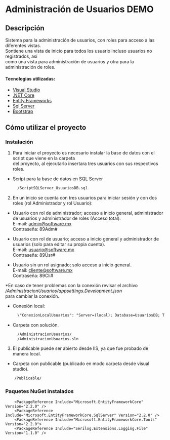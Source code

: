 # Administración de Usuarios DEMO
## Descripción
Sistema para la administración de usuarios, con roles para acceso a las diferentes vistas.  
Sontiene una vista de inicio para todos los usuario incluso usuarios no registrados, así  
como una vista para administración de usuarios y otra para la administración de roles.

#### Tecnologias utilizadas:

- [Visual Studio](https://visualstudio.microsoft.com/es/vs/community/)
- [.NET Core](https://docs.microsoft.com/es-es/dotnet/core/about)
- [Entity Frameworks](https://docs.microsoft.com/en-us/ef/core/)
- [Sql Server](https://docs.microsoft.com/es-es/sql/tools/overview-sql-tools?view=sql-server-ver15)
- [Bootstrap](https://getbootstrap.com/)

## Cómo utilizar el proyecto
### Instalación

1. Para iniciar el proyecto es necesario instalar la base de datos con el script que viene en la carpeta  
del proyecto, al ejecutarlo insertara tres usuarios con sus respectivos roles.

- Script para la base de datos en SQL Server
  ```html
    /ScriptSQLServer_UsuariosDB.sql
  ```

2. En un inicio se cuenta con tres usuarios para iniciar sesión y con dos roles (rol Administrador y rol Usuario):  
 - Usuario con rol de administrador; acceso a inicio general, administrador de usuarios y administrador de roles (Acceso total).  
  E-mail: admin@software.mx  
  Contraseña: 89Adm#  

  - Usuario con rol de usuario; acceso a inicio general y administrador de usuarios (solo para editar su propia cuenta).  
  E-mail: usuario@software.mx  
  Contraseña: 89Usr#  
  
  - Usuario sin un rol asignado; solo acceso a inicio general.  
  E-mail: cliente@software.mx  
  Contraseña: 89Cli#  
  
  \*En caso de tener problemas con la conexión revisar el archivo */AdministracionUsuarios/appsettings.Development.json*  
    para cambiar la conexión.
    
- Conexión local:  
  ```html
    \"ConexionLocalUsuarios": "Server=(local); Database=UsuariosDB; Trusted_Connection=True; MultipleActiveResultSets=True"
  ```
  
- Carpeta con solución.
  ```html
    /AdministracionUsuarios/
    /AdministracionUsuarios.sln
  ```
  
3. El publicable puede ser abierto desde IIS, ya que fue probado de manera local.  

- Carpeta con publicable (publicado en modo carpeta desde visual studio).
```html
    /Publicable/
```

### Paquetes NuGet instalados
```
    <PackageReference Include="Microsoft.EntityFrameworkCore" Version="2.2.0" />
    <PackageReference Include="Microsoft.EntityFrameworkCore.SqlServer" Version="2.2.0" />
    <PackageReference Include="Microsoft.EntityFrameworkCore.Tools" Version="2.2.0">
    <PackageReference Include="Serilog.Extensions.Logging.File" Version="1.1.0" />
```
